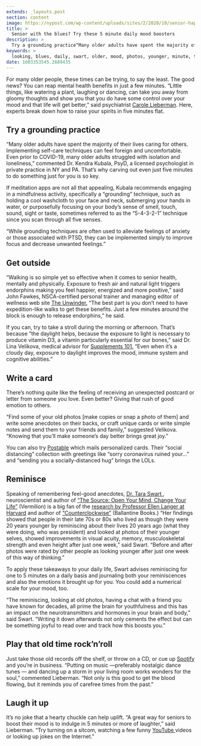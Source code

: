 ```yaml
--- 
extends: _layouts.post 
section: content 
image: https://nypost.com/wp-content/uploads/sites/2/2020/10/senior-happy.jpg?quality=90&strip=all&w=1200 
title: > 
  Senior with the blues? Try these 5 minute daily mood boosters 
description: > 
  Try a grounding practice“Many older adults have spent the majority of their lives caring for others.“Knowing that you’ll make someone’s day better brings great joy.”You can also try Postable which mails personalized cards.Their “social distancing” collection with greetings like “sorry coronavirus ruined your…” and “sending you a socially-distanced hug” brings the LOLs.“A great way for seniors to boost their mood is to indulge in 5 minutes or more of laughter,” said Lieberman.“Try turning on a sitcom, watching a few funny YouTube videos or looking up jokes on the Internet.” 
keywords: > 
  looking, blues, daily, swart, older, mood, photos, younger, minute, try, minutes, old, senior, reminiscing, boosters 
date: 1603353545.2689435 
--- 
```

<div><p>For many older people, these times can be trying, to say the least. The good news? You can reap mental health benefits in just a few minutes. &#8220;Little things, like watering a plant, laughing or dancing, can take you away from gloomy thoughts and show you that you do have some control over your mood and that life will get better,&#8221; said psychiatrist <a href="http://drcarole.com" rel="noopener noreferrer" target="_blank">Carole Lieberman</a>. Here, experts break down how to raise your spirits in five minutes flat.</p>
<h2>Try a grounding practice</h2>
 
<p>&#8220;Many older adults have spent the majority of their lives caring for others. Implementing self-care techniques can feel foreign and uncomfortable. Even prior to COVID-19, many older adults struggled with isolation and loneliness,&#8221; commented Dr. Kendra Kubala, PsyD, a licensed psychologist in private practice in NY and PA. That&#8217;s why carving out even just five minutes to do something just for you is so key.</p>
<p>If meditation apps are not all that appealing, Kubala recommends engaging in a mindfulness activity, specifically a &#8220;grounding&#8221; technique, such as holding a cool washcloth to your face and neck, submerging your hands in water, or purposefully focusing on your body&#8217;s sense of smell, touch, sound, sight or taste, sometimes referred to as the &#8220;5-4-3-2-1&#8221; technique since you scan through all five senses.</p>
<p>&#8220;While grounding techniques are often used to alleviate feelings of anxiety or those associated with PTSD, they can be implemented simply to improve focus and decrease unwanted feelings.&#8221;</p>
<h2>Get outside</h2>
 
<p>&#8220;Walking is so simple yet so effective when it comes to senior health, mentally and physically. Exposure to fresh air and natural light triggers endorphins making you feel happier, energized and more positive,&#8221; said John Fawkes, NSCA-certified personal trainer and managing editor of wellness web site <a href="http://the-unwinder.com" rel="noopener noreferrer" target="_blank">The Unwinder.</a> &#8220;The best part is you don&#8217;t need to have expedition-like walks to get these benefits. Just a few minutes around the block is enough to release endorphins,&#8221; he said.</p>
<p>If you can, try to take a stroll during the morning or afternoon. That&#8217;s because &#8220;the daylight helps, because the exposure to light is necessary to produce vitamin D3, a vitamin particularly essential for our bones,&#8221; said Dr. Lina Velikova, medical advisor for <a href="http://supplements101.net" rel="noopener noreferrer" target="_blank">Supplements 101.</a> &#8220;Even when it&#8217;s a cloudy day, exposure to daylight improves the mood, immune system and cognitive abilities.&#8221;</p>
<h2>Write a card</h2>
 
<p>There&#8217;s nothing quite like the feeling of receiving an unexpected postcard or letter from someone you love. Even better? Giving that rush of good emotion to others.</p>
<p>&#8220;Find some of your old photos [make copies or snap a photo of them] and write some anecdotes on their backs, or craft unique cards or write simple notes and send them to your friends and family,&#8221; suggested Velikova. &#8220;Knowing that you&#8217;ll make someone&#8217;s day better brings great joy.&#8221;</p>
<p>You can also try <a href="http://postable.com" rel="noopener noreferrer" target="_blank">Postable</a> which mails personalized cards. Their &#8220;social distancing&#8221; collection with greetings like &#8220;sorry coronavirus ruined your&#8230;&#8221; and &#8220;sending you a socially-distanced hug&#8221; brings the LOLs.</p>
<h2>Reminisce</h2>
 
<p>Speaking of remembering feel-good anecdotes, <a href="http://taraswart.com" rel="noopener noreferrer" target="_blank">Dr. Tara Swart </a>, neuroscientist and author of <a href="https://www.amazon.com/Source-Open-Your-Mind-Change/dp/1785042009?tag=nypost-20" rel="noopener noreferrer" target="_blank">&#8220;The Source: Open Your Mind, Change Your Life&#8221;</a> (Vermilion) is a big fan of the <a href="https://www.ellenlanger.com/books/1/counterclockwise" rel="noopener noreferrer" target="_blank">research by Professor Ellen Langer at Harvard</a> and author of <a href="https://www.amazon.com/Counterclockwise-Mindful-Health-Power-Possibility/dp/1501265288?tag=nypost-20" rel="noopener noreferrer" target="_blank">&#8220;Counterclockwise&#8221;</a> (Ballantine Books.) &#8220;Her findings showed that people in their late 70s or 80s who lived as though they were 20 years younger by reminiscing about their lives 20 years ago (what they were doing, who was president) and looked at photos of their younger selves, showed improvements in visual acuity, memory, musculoskeletal strength and even height after just one week,&#8221; said Swart. &#8220;Before and after photos were rated by other people as looking younger after just one week of this way of thinking.&#8221;</p>
<p>To apply these takeaways to your daily life, Swart advises reminiscing for one to 5 minutes on a daily basis and journaling both your reminiscences and also the emotions it brought up for you. You could add a numerical scale for your mood, too.</p>
<p>&#8220;The reminiscing, looking at old photos, having a chat with a friend you have known for decades, all prime the brain for youthfulness and this has an impact on the neurotransmitters and hormones in your brain and body,&#8221; said Swart. &#8220;Writing it down afterwards not only cements the effect but can be something joyful to read over and track how this boosts you.&#8221;</p>
<h2>Play that old time rock&#8217;n&#8217;roll</h2>
 
<p>Just take those old records off the shelf, or throw on a CD, or cue up <a href="http://Spotify.com" rel="noopener noreferrer" target="_blank">Spotify</a> and you&#8217;re in business. &#8220;Putting on music &#8212;preferably nostalgic dance tunes &#8212; and dancing up a storm in your living room works wonders for the soul,&#8221; commented Lieberman. &#8220;Not only is this good to get the blood flowing, but it reminds you of carefree times from the past.&#8221;</p>
<h2>Laugh it up</h2>
 
<p>It&#8217;s no joke that a hearty chuckle can help uplift. &#8220;A great way for seniors to boost their mood is to indulge in 5 minutes or more of laughter,&#8221; said Lieberman. &#8220;Try turning on a sitcom, watching a few funny <a href="http://YouTube.com" rel="noopener noreferrer" target="_blank">YouTube </a>videos or looking up jokes on the Internet.&#8221;</p>
			</div>